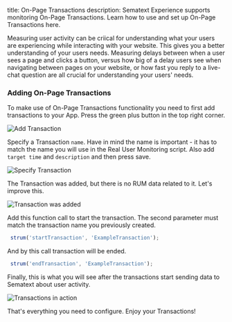title: On-Page Transactions
description: Sematext Experience supports monitoring On-Page Transactions. Learn how to use and set up On-Page Transactions here.

Measuring user activity can be criical for understanding what your users are experiencing while interacting with your website. This gives you a better understanding of your users needs. Measuring delays between when a user sees a page and clicks a button, versus how big of a delay users see when navigating between pages on your website, or how fast you reply to a live-chat question are all crucial for understanding your users' needs.

### Adding On-Page Transactions

To make use of On-Page Transactions functionality you need to first add transactions to your App. Press the green plus button in the top right corner.

<img
  class="content-modal-image"
  alt="Add Transaction"
  src="../../images/experience/onPageTransactions/screen0.png"
  title="Add Transaction"
/>

Specify a Transaction `name`. Have in mind the name is important - it has to match the name you will use in the Real User Monitoring script. Also add `target time` and `description` and then press save.

<img
  class="content-modal-image"
  alt="Specify Transaction"
  src="../../images/experience/onPageTransactions/screen1.png"
  title="Specify Transaction"
/>

The Transaction was added, but there is no RUM data related to it. Let's improve this.

<img
  class="content-modal-image"
  alt="Transaction was added"
  src="../../images/experience/onPageTransactions/screen2.png"
  title="Transaction was added"
/>

Add this function call to start the transaction. The second parameter must match the transaction name you previously created.

```javascript
 strum('startTransaction', 'ExampleTransaction');
```

And by this call transaction will be ended.

```javascript
 strum('endTransaction', 'ExampleTransaction');
```

Finally, this is what you will see after the transactions start sending data to Sematext about user activity.

<img
  class="content-modal-image"
  alt="Transactions in action"
  src="../../images/experience/onPageTransactions/screen3.png"
  title="Transactions in action"
/>

That's everything you need to configure. Enjoy your Transactions!
